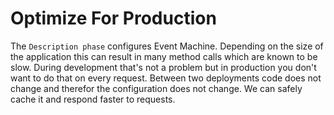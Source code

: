 # Optimize For Production

The `Description phase` configures Event Machine. Depending on the size of the application this can result in many method calls
which are known to be slow. During development that's not a problem but in production you don't want to do that on every request.
Between two deployments code does not change and therefor the configuration does not change. We can safely cache it and respond faster to requests.